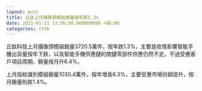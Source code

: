```yaml
---
layout: post
title: 丘鈦上月攝像頭模組銷量按年跌1.3%
date: 2021-01-11 13:56:58.000000000 +08:00
categories: rthk
---
```


丘鈦科技上月攝像頭模組銷量3720.5萬件，按年跌1.3%，主要是疫情影響智能手機出貨量按年下跌，以及智能手機供應鏈的關鍵零部件供應仍然不足。不過受惠客戶項目周期，銷量按月升6.4%。

上月指紋識別模組銷量1030.4萬件，按年增長6.3%，主要受惠市場份額提升，按月銷量則跌1.4%。
